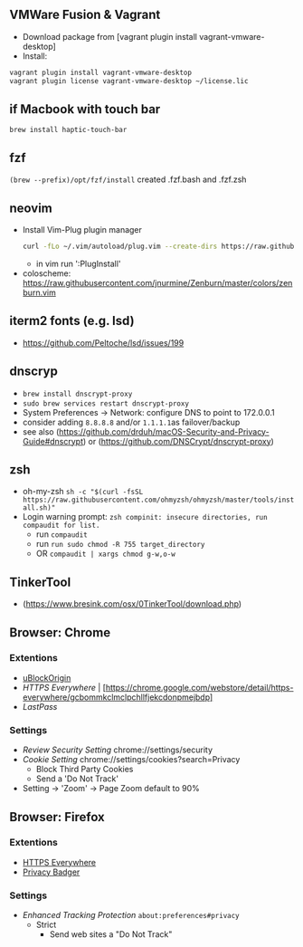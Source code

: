 
## VMWare Fusion & Vagrant
* Download package from [vagrant plugin install vagrant-vmware-desktop]
* Install:
```sh
vagrant plugin install vagrant-vmware-desktop
vagrant plugin license vagrant-vmware-desktop ~/license.lic
```

## if Macbook with touch bar
`brew install haptic-touch-bar`

## fzf
`(brew --prefix)/opt/fzf/install` created .fzf.bash and .fzf.zsh

## neovim
* Install Vim-Plug plugin manager
    ```bash
    curl -fLo ~/.vim/autoload/plug.vim --create-dirs https://raw.githubusercontent.com/junegunn/vim-plug/master/plug.vim
    ```
    * in vim run ':PlugInstall'
* coloscheme: <https://raw.githubusercontent.com/jnurmine/Zenburn/master/colors/zenburn.vim>

## iterm2 fonts (e.g. lsd)

* <https://github.com/Peltoche/lsd/issues/199>


## dnscryp
* `brew install dnscrypt-proxy`
* `sudo brew services restart dnscrypt-proxy`
* System Preferences -> Network: configure DNS to point to 172.0.0.1
* consider adding `8.8.8.8` and/or `1.1.1.1`as failover/backup
* see also (https://github.com/drduh/macOS-Security-and-Privacy-Guide#dnscrypt) or (https://github.com/DNSCrypt/dnscrypt-proxy)

## zsh
* oh-my-zsh `sh -c "$(curl -fsSL https://raw.githubusercontent.com/ohmyzsh/ohmyzsh/master/tools/install.sh)"`
* Login warning prompt: `zsh compinit: insecure directories, run compaudit for list.`
  * run `compaudit`
  * run `run sudo chmod -R 755 target_directory`
  * OR `compaudit | xargs chmod g-w,o-w`

## TinkerTool
* (https://www.bresink.com/osx/0TinkerTool/download.php)

## Browser: Chrome
### Extentions
* [uBlockOrigin](https://chrome.google.com/webstore/detail/ublock-origin/cjpalhdlnbpafiamejdnhcphjbkeiagm)
* _HTTPS Everywhere_ | [https://chrome.google.com/webstore/detail/https-everywhere/gcbommkclmclpchllfjekcdonpmejbdp]
* _LastPass_

### Settings

* _Review Security Setting_ chrome://settings/security
* _Cookie Setting_ chrome://settings/cookies?search=Privacy
    * Block Third Party Cookies
    * Send a 'Do Not Track'
* Setting -> 'Zoom' -> Page Zoom default to 90%

## Browser: Firefox

### Extentions
* [HTTPS Everywhere](https://www.eff.org/https-everywhere)
* [Privacy Badger](https://www.eff.org/privacybadger)

### Settings
* _Enhanced Tracking Protection_ `about:preferences#privacy`
    * Strict
      * Send web sites a "Do Not Track"

